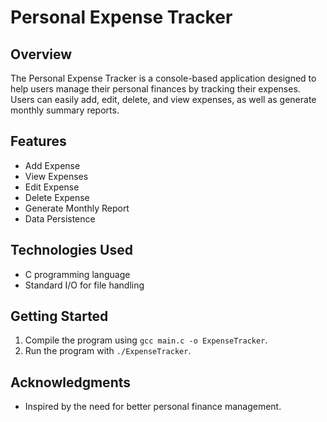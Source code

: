 # Personal Expense Tracker

## Overview
The Personal Expense Tracker is a console-based application designed to help users manage their personal finances by tracking their expenses. Users can easily add, edit, delete, and view expenses, as well as generate monthly summary reports.

## Features
- Add Expense
- View Expenses
- Edit Expense
- Delete Expense
- Generate Monthly Report
- Data Persistence

## Technologies Used
- C programming language
- Standard I/O for file handling

## Getting Started
1. Compile the program using `gcc main.c -o ExpenseTracker`.
2. Run the program with `./ExpenseTracker`.

## Acknowledgments
- Inspired by the need for better personal finance management.
